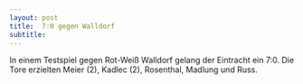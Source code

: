 ```yaml
---
layout: post
title:  7:0 gegen Walldorf
subtitle:  
---
```


In einem Testspiel gegen Rot-Weiß Walldorf gelang der Eintracht ein 7:0. Die Tore erzielten Meier (2), Kadlec (2), Rosenthal, Madlung und Russ.


